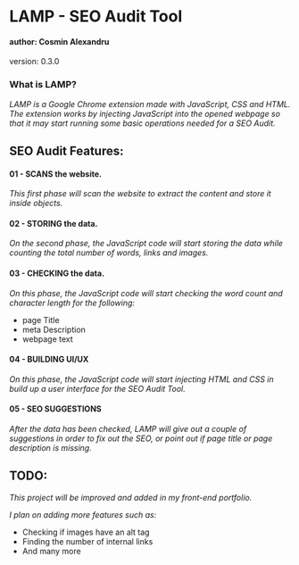 # LAMP - SEO Audit Tool 
#### author: Cosmin Alexandru 
version: 0.3.0


### What is LAMP? 
*LAMP is a Google Chrome extension made with JavaScript, CSS and HTML. The extension works by injecting JavaScript into the opened webpage so that it may start running some basic operations needed for a SEO Audit.*

## SEO Audit Features: 

#### 01 - SCANS the website. 
*This first phase will scan the website to extract the content and store it inside objects.*

#### 02 - STORING the data. 
*On the second phase, the JavaScript code will start storing the data while counting the total number of words, links and images.*

#### 03 - CHECKING the data. 
*On this phase, the JavaScript code will start checking the word count and character length for the following:* 
  * page Title 
  * meta Description 
  * webpage text


#### 04 - BUILDING UI/UX 
*On this phase, the JavaScript code will start injecting HTML and CSS in build up a user interface for the SEO Audit Tool.*

#### 05 - SEO SUGGESTIONS 
*After the data has been checked, LAMP will give out a couple of suggestions in order to fix out the SEO, or point out if page title or page description is missing.*

## TODO: 
*This project will be improved and added in my front-end portfolio.*

*I plan on adding more features such as:* 
  * Checking if images have an alt tag
  * Finding the number of internal links
  * And many more

